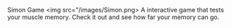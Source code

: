 Simon Game
<img src="/images/Simon.png>
A interactive game that tests your muscle memory. Check it out and see how far your memory can go.